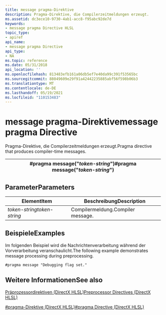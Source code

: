 ```yaml
---
title: message pragma-Direktive
description: Pragma-Direktive, die Compilerzeitmeldungen erzeugt.
ms.assetid: dc3ece10-9730-4ab1-acc8-f95abc92de7d
keywords:
- message pragma Directive HLSL
topic_type:
- apiref
api_name:
- message pragma Directive
api_type:
- NA
ms.topic: reference
ms.date: 05/31/2018
api_location: ''
ms.openlocfilehash: 813483efb161a06db5ef7e40da99c391f53565bc
ms.sourcegitcommit: 88049609e29f91a42442235885abf56f598b06b3
ms.translationtype: MT
ms.contentlocale: de-DE
ms.lasthandoff: 05/19/2021
ms.locfileid: "110153483"
---
```

# <a name="message-pragma-directive"></a><span data-ttu-id="91c9c-104">message pragma-Direktive</span><span class="sxs-lookup"><span data-stu-id="91c9c-104">message pragma Directive</span></span>

<span data-ttu-id="91c9c-105">Pragma-Direktive, die Compilerzeitmeldungen erzeugt.</span><span class="sxs-lookup"><span data-stu-id="91c9c-105">Pragma directive that produces compiler-time messages.</span></span>



| <span data-ttu-id="91c9c-106">\#pragma message("*token-string*")</span><span class="sxs-lookup"><span data-stu-id="91c9c-106">\#pragma message("*token-string*")</span></span> |
|-----------------------------------|



 

## <a name="parameters"></a><span data-ttu-id="91c9c-107">Parameter</span><span class="sxs-lookup"><span data-stu-id="91c9c-107">Parameters</span></span>



| <span data-ttu-id="91c9c-108">Element</span><span class="sxs-lookup"><span data-stu-id="91c9c-108">Item</span></span>                                                                                    | <span data-ttu-id="91c9c-109">Beschreibung</span><span class="sxs-lookup"><span data-stu-id="91c9c-109">Description</span></span>                  |
|-----------------------------------------------------------------------------------------|------------------------------|
| <span data-ttu-id="91c9c-110"><span id="token-string"></span><span id="TOKEN-STRING"></span>*token-string*</span><span class="sxs-lookup"><span data-stu-id="91c9c-110"><span id="token-string"></span><span id="TOKEN-STRING"></span>*token-string*</span></span><br/> | <span data-ttu-id="91c9c-111">Compilermeldung.</span><span class="sxs-lookup"><span data-stu-id="91c9c-111">Compiler message.</span></span><br/> |



 

## <a name="examples"></a><span data-ttu-id="91c9c-112">Beispiele</span><span class="sxs-lookup"><span data-stu-id="91c9c-112">Examples</span></span>

<span data-ttu-id="91c9c-113">Im folgenden Beispiel wird die Nachrichtenverarbeitung während der Vorverarbeitung veranschaulicht.</span><span class="sxs-lookup"><span data-stu-id="91c9c-113">The following example demonstrates message processing during preprocessing.</span></span>


```
#pragma message "Debugging flag set."
```



## <a name="see-also"></a><span data-ttu-id="91c9c-114">Weitere Informationen</span><span class="sxs-lookup"><span data-stu-id="91c9c-114">See also</span></span>

<dl> <dt>

[<span data-ttu-id="91c9c-115">Präprozessordirektiven (DirectX HLSL)</span><span class="sxs-lookup"><span data-stu-id="91c9c-115">Preprocessor Directives (DirectX HLSL)</span></span>](dx-graphics-hlsl-appendix-preprocessor.md)
</dt> <dt>

[<span data-ttu-id="91c9c-116">\#pragma-Direktive (DirectX HLSL)</span><span class="sxs-lookup"><span data-stu-id="91c9c-116">\#pragma Directive (DirectX HLSL)</span></span>](dx-graphics-hlsl-appendix-pre-pragma.md)
</dt> </dl>

 

 





